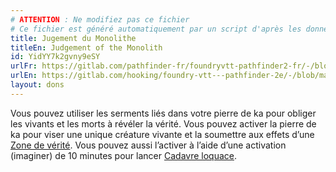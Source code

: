 ```yaml
---
# ATTENTION : Ne modifiez pas ce fichier
# Ce fichier est généré automatiquement par un script d'après les données du module Foundry VTT officiel et de sa traduction
title: Jugement du Monolithe
titleEn: Judgement of the Monolith
id: YidYY7k2gvny9eSY
urlFr: https://gitlab.com/pathfinder-fr/foundryvtt-pathfinder2-fr/-/blob/master/data/feats/YidYY7k2gvny9eSY.htm
urlEn: https://gitlab.com/hooking/foundry-vtt---pathfinder-2e/-/blob/master/packs/data/feats.db/judgement-of-the-monolith.json
layout: dons
---
```

Vous pouvez utiliser les serments liés dans votre pierre de ka pour obliger les vivants et les morts à révéler la vérité. Vous pouvez activer la pierre de ka pour viser une unique créature vivante et la soumettre aux effets d’une [Zone de vérité](../sorts/zone-de-vérité.html). Vous pouvez aussi l’activer à l’aide d’une activation (imaginer) de 10 minutes pour lancer [Cadavre loquace](../sorts/cadavre-loquace.html).
